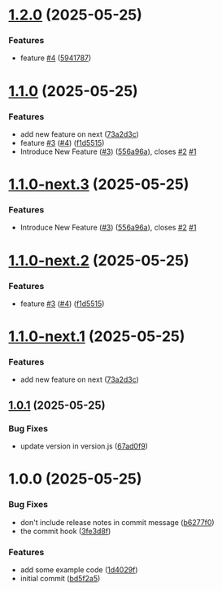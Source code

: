 # [1.2.0](https://github.com/jamesrusso/semantic-version-playground/compare/v1.1.0...v1.2.0) (2025-05-25)


### Features

* feature [#4](https://github.com/jamesrusso/semantic-version-playground/issues/4) ([5941787](https://github.com/jamesrusso/semantic-version-playground/commit/594178705d9104aff7da60590482d4108810f98a))

# [1.1.0](https://github.com/jamesrusso/semantic-version-playground/compare/v1.0.1...v1.1.0) (2025-05-25)


### Features

* add new feature on next ([73a2d3c](https://github.com/jamesrusso/semantic-version-playground/commit/73a2d3cbe006d4c6981dff01133ac0c8f6217d97))
* feature [#3](https://github.com/jamesrusso/semantic-version-playground/issues/3) ([#4](https://github.com/jamesrusso/semantic-version-playground/issues/4)) ([f1d5515](https://github.com/jamesrusso/semantic-version-playground/commit/f1d5515619900d199f3923e7e3bdeb0c83b6f4ef))
* Introduce New Feature ([#3](https://github.com/jamesrusso/semantic-version-playground/issues/3)) ([556a96a](https://github.com/jamesrusso/semantic-version-playground/commit/556a96a597733996692e169c19455d1380f111de)), closes [#2](https://github.com/jamesrusso/semantic-version-playground/issues/2) [#1](https://github.com/jamesrusso/semantic-version-playground/issues/1)

# [1.1.0-next.3](https://github.com/jamesrusso/semantic-version-playground/compare/v1.1.0-next.2...v1.1.0-next.3) (2025-05-25)


### Features

* Introduce New Feature ([#3](https://github.com/jamesrusso/semantic-version-playground/issues/3)) ([556a96a](https://github.com/jamesrusso/semantic-version-playground/commit/556a96a597733996692e169c19455d1380f111de)), closes [#2](https://github.com/jamesrusso/semantic-version-playground/issues/2) [#1](https://github.com/jamesrusso/semantic-version-playground/issues/1)

# [1.1.0-next.2](https://github.com/jamesrusso/semantic-version-playground/compare/v1.1.0-next.1...v1.1.0-next.2) (2025-05-25)


### Features

* feature [#3](https://github.com/jamesrusso/semantic-version-playground/issues/3) ([#4](https://github.com/jamesrusso/semantic-version-playground/issues/4)) ([f1d5515](https://github.com/jamesrusso/semantic-version-playground/commit/f1d5515619900d199f3923e7e3bdeb0c83b6f4ef))

# [1.1.0-next.1](https://github.com/jamesrusso/semantic-version-playground/compare/v1.0.1...v1.1.0-next.1) (2025-05-25)


### Features

* add new feature on next ([73a2d3c](https://github.com/jamesrusso/semantic-version-playground/commit/73a2d3cbe006d4c6981dff01133ac0c8f6217d97))

## [1.0.1](https://github.com/jamesrusso/semantic-version-playground/compare/v1.0.0...v1.0.1) (2025-05-25)


### Bug Fixes

* update version in version.js ([67ad0f9](https://github.com/jamesrusso/semantic-version-playground/commit/67ad0f900f31fbef6e173707ab779c38212ca378))

# 1.0.0 (2025-05-25)


### Bug Fixes

* don't include release notes in commit message ([b6277f0](https://github.com/jamesrusso/semantic-version-playground/commit/b6277f0d1eeadc9ddb554f68dbf7a8a08c9f4669))
* the commit hook ([3fe3d8f](https://github.com/jamesrusso/semantic-version-playground/commit/3fe3d8f4b65e08f89f313c92c375681ac3b5f5c1))


### Features

* add some example code ([1d4029f](https://github.com/jamesrusso/semantic-version-playground/commit/1d4029f4af7886f78a849e7b616337a2206fe1bf))
* initial commit ([bd5f2a5](https://github.com/jamesrusso/semantic-version-playground/commit/bd5f2a519afbcd628be48bf8c17af7ef6da3031f))
